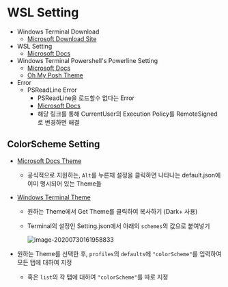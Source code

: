 # WSL Setting

* Windows Terminal Download
  * [Microsoft Download Site](https://www.microsoft.com/ko-kr/p/windows-terminal/9n0dx20hk701?activetab=pivot:overviewtab)
* WSL Setting
  * [Microsoft Docs](https://docs.microsoft.com/ko-kr/windows/wsl/install-win10)
* Windows Terminal Powershell's Powerline Setting
  * [Microsoft Docs](https://docs.microsoft.com/ko-kr/windows/terminal/tutorials/powerline-setup)
  * [Oh My Posh Theme](https://github.com/JanDeDobbeleer/oh-my-posh#themes)
* Error
  * PSReadLine Error
    * PSReadLine을 로드할수 없다는 Error
    * [Microsoft Docs](https://docs.microsoft.com/ko-kr/powershell/module/microsoft.powershell.core/about/about_execution_policies?view=powershell-7)
    * 해당 링크를 통해 CurrentUser의 Execution Policy를 RemoteSigned로 변경하면 해결

## ColorScheme Setting

* [Microsoft Docs Theme](https://docs.microsoft.com/ko-kr/windows/terminal/customize-settings/color-schemes)

  * 공식적으로 지원하는, `Alt`를 누른채 설정을 클릭하면 나타나는 default.json에 이미 명시되어 있는 Theme들

* [Windows Terminal Theme](https://atomcorp.github.io/themes/)

  * 원하는 Theme에서 Get Theme를 클릭하여 복사하기 (Dark+ 사용)

  * Terminal의 설정인 Setting.json에서 아래의 `schemes`의 값으로 붙여넣기

    ![image-20200730161958833](C:\Users\Tuna\AppData\Roaming\Typora\typora-user-images\image-20200730161958833.png)

* 원하는 Theme를 선택한 후, `profiles`의 `defaults`에 `"colorScheme"`를 입력하여 모든 탭에 대하여 지정

  * 혹은 `list`의 각 탭에 대하여 `"colorScheme"`를 따로 지정